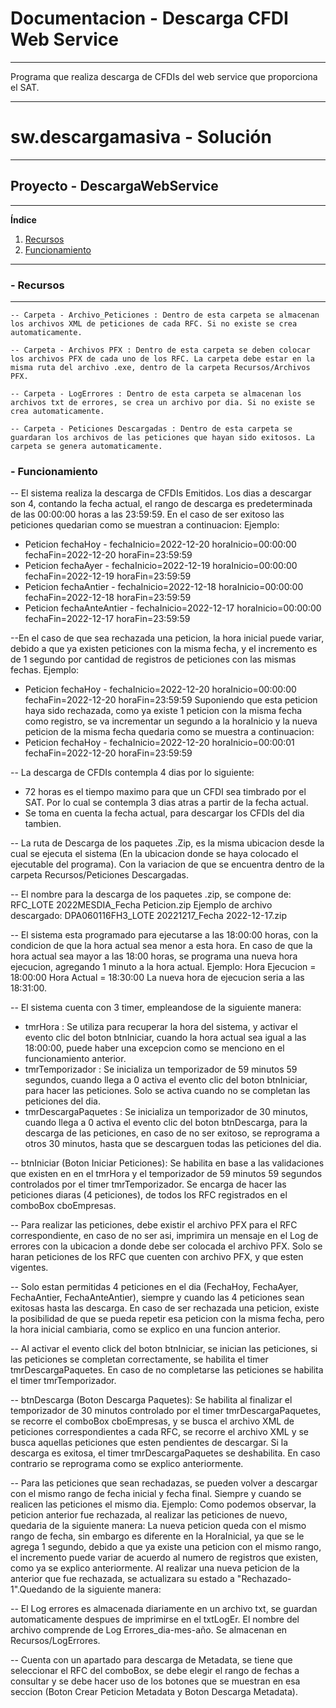 # Documentacion - Descarga CFDI Web Service
***
Programa que realiza descarga de CFDIs del web service que proporciona el SAT.
***
# sw.descargamasiva - Solución
***
## Proyecto - DescargaWebService
***
**Índice**   
1. [Recursos](#id1)
2. [Funcionamiento](#id2)


***
### - Recursos <a name="id1"></a>
***
    -- Carpeta - Archivo_Peticiones : Dentro de esta carpeta se almacenan los archivos XML de peticiones de cada RFC. Si no existe se crea automaticamente.

    -- Carpeta - Archivos PFX : Dentro de esta carpeta se deben colocar los archivos PFX de cada uno de los RFC. La carpeta debe estar en la misma ruta del archivo .exe, dentro de la carpeta Recursos/Archivos PFX.

    -- Carpeta - LogErrores : Dentro de esta carpeta se almacenan los archivos txt de errores, se crea un archivo por dia. Si no existe se crea automaticamente.

    -- Carpeta - Peticiones Descargadas : Dentro de esta carpeta se guardaran los archivos de las peticiones que hayan sido exitosos. La carpeta se genera automaticamente.

### - Funcionamiento <a name="id2"></a>

-- El sistema realiza la descarga de CFDIs Emitidos. Los dias a descargar son 4, contando la fecha actual, el rango de descarga es predeterminada de las 00:00:00 horas a las 23:59:59. En el caso de ser exitoso las peticiones quedarian como se muestran a continuacion:
Ejemplo:
* Peticion fechaHoy - fechaInicio=2022-12-20 horaInicio=00:00:00 fechaFin=2022-12-20 horaFin=23:59:59
* Peticion fechaAyer - fechaInicio=2022-12-19 horaInicio=00:00:00 fechaFin=2022-12-19 horaFin=23:59:59
* Peticion fechaAntier - fechaInicio=2022-12-18 horaInicio=00:00:00 fechaFin=2022-12-18 horaFin=23:59:59
* Peticion fechaAnteAntier - fechaInicio=2022-12-17 horaInicio=00:00:00 fechaFin=2022-12-17 horaFin=23:59:59

--En el caso de que sea rechazada una peticion, la hora inicial puede variar, debido a que ya existen peticiones con la misma fecha, y el incremento es de 1 segundo por cantidad de registros de peticiones con las mismas fechas.
Ejemplo:
* Peticion fechaHoy - fechaInicio=2022-12-20 horaInicio=00:00:00 fechaFin=2022-12-20 horaFin=23:59:59
Suponiendo que esta peticion haya sido rechazada, como ya existe 1 peticion con la misma fecha como registro, se va incrementar un segundo a la horaInicio y la nueva peticion de la misma fecha quedaria como se muestra a continuacion:
* Peticion fechaHoy - fechaInicio=2022-12-20 horaInicio=00:00:01 fechaFin=2022-12-20 horaFin=23:59:59

-- La descarga de CFDIs contempla 4 dias por lo siguiente:
* 72 horas es el tiempo maximo para que un CFDI sea timbrado por el SAT. Por lo cual se contempla 3 dias atras a partir de la fecha actual.
* Se toma en cuenta la fecha actual, para descargar los CFDIs del dia tambien.
    
-- La ruta de Descarga de los paquetes .Zip, es la misma ubicacion desde la cual se ejecuta el sistema (En la ubicacion donde se haya colocado el ejecutable del programa). Con la variacion de que se encuentra dentro de la carpeta Recursos/Peticiones Descargadas.

-- El nombre para la descarga de los paquetes .zip, se compone de: RFC_LOTE 2022MESDIA_Fecha Peticion.zip
Ejemplo de archivo descargado:
DPA060116FH3_LOTE 20221217_Fecha 2022-12-17.zip

-- El sistema esta programado para ejecutarse a las 18:00:00 horas, con la condicion de que la hora actual sea menor a esta hora. En caso de que la hora actual sea mayor a las 18:00 horas, se programa una nueva hora ejecucion, agregando 1 minuto a la hora actual.
Ejemplo:
Hora Ejecucion = 18:00:00
Hora Actual = 18:30:00
La nueva hora de ejecucion seria a las 18:31:00.

-- El sistema cuenta con 3 timer, empleandose de la siguiente manera:
* tmrHora : Se utiliza para recuperar la hora del sistema, y activar el evento clic del boton btnIniciar, cuando la hora actual sea igual a las 18:00:00, puede haber una excepcion como se menciono en el funcionamiento anterior.
* tmrTemporizador : Se inicializa un temporizador de 59 minutos 59 segundos, cuando llega a 0 activa el evento clic del boton btnIniciar, para hacer las peticiones. Solo se activa cuando no se completan las peticiones del dia.
* tmrDescargaPaquetes : Se inicializa un temporizador de 30 minutos, cuando llega a 0 activa el evento clic del boton btnDescarga, para la descarga de las peticiones, en caso de no ser exitoso, se reprograma a otros 30 minutos, hasta que se descarguen todas las peticiones del dia.

-- btnIniciar (Boton Iniciar Peticiones): Se habilita en base a las validaciones que existen en en el tmrHora y el temporizador de 59 minutos 59 segundos controlados por el timer tmrTemporizador. Se encarga de hacer las peticiones diaras (4 peticiones), de todos los RFC registrados en el comboBox cboEmpresas.

-- Para realizar las peticiones, debe existir el archivo PFX para el RFC correspondiente, en caso de no ser asi, imprimira un mensaje en el Log de errores con la ubicacion a donde debe ser colocada el archivo PFX. Solo se haran peticiones de los RFC que cuenten con archivo PFX, y que esten vigentes.

-- Solo estan permitidas 4 peticiones en el dia (FechaHoy, FechaAyer, FechaAntier, FechaAnteAntier), siempre y cuando las 4 peticiones sean exitosas hasta las descarga. En caso de ser rechazada una peticion, existe la posibilidad de que se pueda repetir esa peticion con la misma fecha, pero la hora inicial cambiaria, como se explico en una funcion anterior.

-- Al activar el evento click del boton btnIniciar, se inician las peticiones, si las peticiones se completan correctamente, se habilita el timer tmrDescargaPaquetes. En caso de no completarse las peticiones se habilita el timer tmrTemporizador.

-- btnDescarga (Boton Descarga Paquetes): Se habilita al finalizar el temporizador de 30 minutos controlado por el timer tmrDescargaPaquetes, se recorre el comboBox cboEmpresas, y se busca el archivo XML de peticiones correspondientes a cada RFC, se recorre el archivo XML y se busca aquellas peticiones que esten pendientes de descargar. Si la descarga es exitosa, el timer tmrDescargaPaquetes se deshabilita. En caso contrario se reprograma como se explico anteriormente.

-- Para las peticiones que sean rechadazas, se pueden volver a descargar con el mismo rango de fecha inicial y fecha final. Siempre y cuando se realicen las peticiones el mismo dia.
Ejemplo:
<Peticion id="9dbb471d-50e0-4715-a904-98cfa2b99e70" descargada="0" tipo="Recibidas" fechaInicial="2022-12-12" HoraInicial="00:00:00" fechaFinal="2022-12-12" HoraFinal="23:59:59" ClaveLote="20221214" estadoSolicitud="Rechazado" />
Como podemos observar, la peticion anterior fue rechazada, al realizar las peticiones de nuevo, quedaria de la siguiente manera:
<Peticion id="8139e0b5-f9d7-4604-9c70-aef8c3f1c11b" descargada="0" tipo="Recibidas" fechaInicial="2022-12-12" HoraInicial="00:00:01" fechaFinal="2022-12-12" HoraFinal="23:59:59" ClaveLote="20221214" estadoSolicitud="Solicitud Aceptada" />
La nueva peticion queda con el mismo rango de fecha, sin embargo es diferente en la HoraInicial, ya que se le agrega 1 segundo, debido a que ya existe una peticion con el mismo rango, el incremento puede variar de acuerdo al numero de registros que existen, como ya se explico anteriormente.
Al realizar una nueva peticion de la anterior que fue rechazada, se actualizara su estado a "Rechazado-1".Quedando de la siguiente manera:
<Peticion id="2a860dfe-8b8c-4d25-8afa-a1f474a637f7" descargada="0" tipo="Recibidas" fechaInicial="2022-12-19" HoraInicial="00:00:01" fechaFinal="2022-12-19" HoraFinal="23:59:59" ClaveLote="20221222" estadoSolicitud="Rechazado-1" />

-- El Log errores es almacenada diariamente en un archivo txt, se guardan automaticamente despues de imprimirse en el txtLogEr. El nombre del archivo comprende de Log Errores_dia-mes-año. Se almacenan en Recursos/LogErrores.

-- Cuenta con un apartado para descarga de Metadata, se tiene que seleccionar el RFC del comboBox, se debe elegir el rango de fechas a consultar y se debe hacer uso de los botones que se muestran en esa seccion (Boton Crear Peticion Metadata y Boton Descarga Metadata).